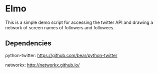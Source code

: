 # Elmo
This is a simple demo script for accessing the twitter API and drawing a network of screen names of followers and followees.

## Dependencies
python-twitter: https://github.com/bear/python-twitter

networkx: http://networkx.github.io/
